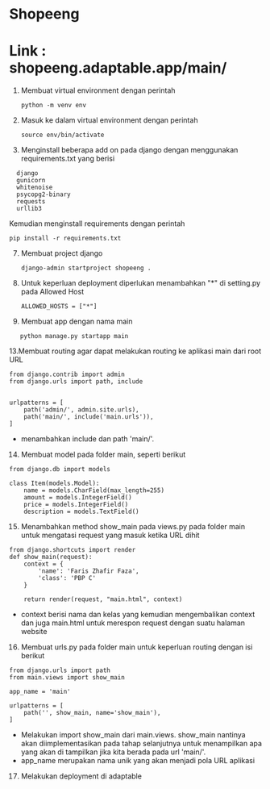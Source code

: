# Shopeeng
# Link : shopeeng.adaptable.app/main/

1. Membuat virtual environment dengan perintah
   ```
   python -m venv env
   ```
3. Masuk ke dalam virtual environment dengan perintah
   ```
   source env/bin/activate
   ```
5. Menginstall beberapa add on pada django dengan menggunakan requirements.txt yang berisi
```
  django
  gunicorn
  whitenoise
  psycopg2-binary
  requests
  urllib3
```
  Kemudian menginstall requirements dengan perintah
  ```
  pip install -r requirements.txt
```
7. Membuat project django
   ```
   django-admin startproject shopeeng .
   ```
9. Untuk keperluan deployment diperlukan menambahkan "*" di setting.py pada Allowed Host
    ```
    ALLOWED_HOSTS = ["*"]
    ```
11. Membuat app dengan nama main
```
   python manage.py startapp main
```
13.Membuat routing agar dapat melakukan routing ke aplikasi main dari root URL
```
from django.contrib import admin
from django.urls import path, include


urlpatterns = [
    path('admin/', admin.site.urls),
    path('main/', include('main.urls')),
]
```
   - menambahkan include dan path 'main/'.
14. Membuat model pada folder main, seperti berikut
```
from django.db import models

class Item(models.Model):
    name = models.CharField(max_length=255)
    amount = models.IntegerField()
    price = models.IntegerField()
    description = models.TextField()
```
15. Menambahkan method show_main pada views.py pada folder main untuk mengatasi request yang masuk ketika URL dihit
```
from django.shortcuts import render
def show_main(request):
    context = {
        'name': 'Faris Zhafir Faza',
        'class': 'PBP C'
    }

    return render(request, "main.html", context)
```
   - context berisi nama dan kelas yang kemudian mengembalikan context dan juga main.html untuk merespon request dengan suatu halaman website

16.  Membuat urls.py pada folder main untuk keperluan routing dengan isi berikut
```
from django.urls import path
from main.views import show_main

app_name = 'main'

urlpatterns = [
    path('', show_main, name='show_main'),
]
```
  - Melakukan import show_main dari main.views. show_main nantinya akan diimplementasikan pada tahap selanjutnya untuk menampilkan apa yang akan di tampilkan jika kita berada pada url 'main/'.
  - app_name merupakan nama unik yang akan menjadi pola URL aplikasi
17. Melakukan deployment di adaptable
   
   
   
